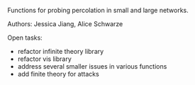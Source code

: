 Functions for probing percolation in small and large networks.

Authors: Jessica Jiang, Alice Schwarze

Open tasks:
* refactor infinite theory library
* refactor vis library
* address several smaller issues in various functions
* add finite theory for attacks